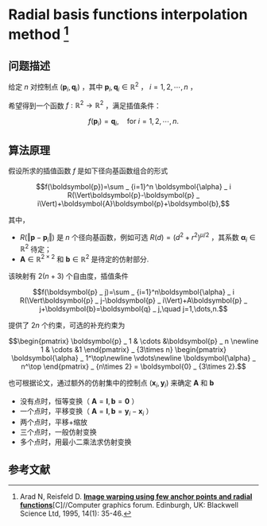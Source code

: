 # Radial basis functions interpolation method [^RBF] 

## 问题描述

给定 $n$ 对控制点 $(\boldsymbol{p}_i, \boldsymbol{q}_i)$ ，其中 $\boldsymbol{p}_i,\boldsymbol{q}_i\in\mathbb{R}^2$ ， $i=1, 2, \cdots,n$ ，

希望得到一个函数 $f : \mathbb{R}^2\to\mathbb{R}^2$ ，满足插值条件：

$$f(\boldsymbol{p} _ i) = \boldsymbol{q} _ i, \quad \text{for } i = 1, 2, \cdots, n.$$

## 算法原理

假设所求的插值函数 $f$ 是如下径向基函数组合的形式

$$f(\boldsymbol{p})=\sum _ {i=1}^n \boldsymbol{\alpha} _ i R(\Vert\boldsymbol{p}-\boldsymbol{p} _ i\Vert)+\boldsymbol{A}\boldsymbol{p}+\boldsymbol{b},$$

其中，

- $R(\Vert\boldsymbol{p}-\boldsymbol{p}_ i\Vert)$ 是 $n$ 个径向基函数，例如可选 $R(d)=(d^2+r^2)^{\mu/2}$ ，其系数 $\boldsymbol{\alpha}_i\in\mathbb{R}^2$ 待定；
- $\boldsymbol{A}\in\mathbb{R}^{2\times 2}$ 和 $\mathbf{b}\in\mathbb{R}^2$ 是待定的仿射部分. 

该映射有 $2(n+3)$ 个自由度，插值条件

$$f(\boldsymbol{p} _ j)=\sum _ {i=1}^n\boldsymbol{\alpha} _ i R(\Vert\boldsymbol{p} _ j-\boldsymbol{p} _ i\Vert)+A\boldsymbol{p} _ j+\boldsymbol{b}=\boldsymbol{q} _ j,\quad j=1,\dots,n.$$

提供了 $2n$ 个约束，可选的补充约束为

$$\begin{pmatrix}
\boldsymbol{p} _ 1 & \cdots &\boldsymbol{p} _ n \newline
1 & \cdots &1
\end{pmatrix} _ {3\times n}
\begin{pmatrix}
\boldsymbol{\alpha} _ 1^\top\newline
\vdots\newline
\boldsymbol{\alpha} _ n^\top
\end{pmatrix} _ {n\times 2} = \boldsymbol{0} _ {3\times 2}.$$

也可根据论文，通过额外的仿射集中的控制点 $(\boldsymbol{x} _ i,\boldsymbol{y} _ i)$ 来确定 $\boldsymbol{A}$ 和 $\boldsymbol{b}$ 

- 没有点时，恒等变换（ $\boldsymbol{A}=\boldsymbol{I},\boldsymbol{b}=\boldsymbol{0}$ ）
- 一个点时，平移变换（ $\boldsymbol{A}=\boldsymbol{I}, \boldsymbol{b}=\boldsymbol{y}_i-\boldsymbol{x}_i$ ）
- 两个点时，平移+缩放
- 三个点时，一般仿射变换
- 多个点时，用最小二乘法求仿射变换

## 参考文献

[^RBF]: Arad N, Reisfeld D. [**Image warping using few anchor points and radial functions**](https://onlinelibrary.wiley.com/doi/10.1111/1467-8659.1410035 )[C]//Computer graphics forum. Edinburgh, UK: Blackwell Science Ltd, 1995, 14(1): 35-46.

